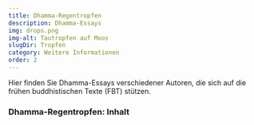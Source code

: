 ```yaml
---
title: Dhamma-Regentropfen
description: Dhamma-Essays
img: drops.png
img-alt: Tautropfen auf Moos 
slugDir: Tropfen
category: Weitere Informationen
order: 2
---
```


Hier finden Sie Dhamma-Essays verschiedener Autoren, die sich auf die frühen buddhistischen Texte (FBT) stützen.

### Dhamma-Regentropfen: Inhalt

